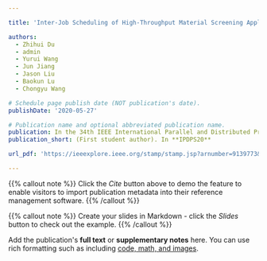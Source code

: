 ```yaml
---

title: 'Inter‑Job Scheduling of High‑Throughput Material Screening Applications'

authors:
  - Zhihui Du
  - admin
  - Yurui Wang
  - Jun Jiang
  - Jason Liu
  - Baokun Lu
  - Chongyu Wang

# Schedule page publish date (NOT publication's date).
publishDate: '2020-05-27'

# Publication name and optional abbreviated publication name.
publication: In the 34th IEEE International Parallel and Distributed Processing Symposium
publication_short: (First student author). In **IPDPS20**

url_pdf: 'https://ieeexplore.ieee.org/stamp/stamp.jsp?arnumber=9139773&casa_token=SRv0vCCgGrgAAAAA:nMNK0DAZdfrKtWE6rHIN3qk0DzpAZzajna2cdRLPRXHcPAJz1L8f6Or0_3XOw9IICKP6dis1&tag=1'

---
```


{{% callout note %}}
Click the _Cite_ button above to demo the feature to enable visitors to import publication metadata into their reference management software.
{{% /callout %}}

{{% callout note %}}
Create your slides in Markdown - click the _Slides_ button to check out the example.
{{% /callout %}}

Add the publication's **full text** or **supplementary notes** here. You can use rich formatting such as including [code, math, and images](https://docs.hugoblox.com/content/writing-markdown-latex/).
